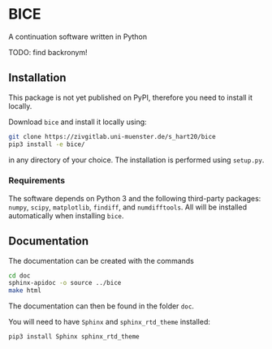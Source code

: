 # BICE

A continuation software written in Python

TODO: find backronym!

## Installation

This package is not yet published on PyPI, therefore you need to install it locally.

Download `bice` and install it locally using:

```bash
git clone https://zivgitlab.uni-muenster.de/s_hart20/bice
pip3 install -e bice/
```

in any directory of your choice. The installation is performed using `setup.py`.

### Requirements

The software depends on Python 3 and the following third-party packages:
`numpy`, `scipy`, `matplotlib`, `findiff`, and `numdifftools`.
All will be installed automatically when installing `bice`.

## Documentation

The documentation can be created with the commands

```bash
cd doc
sphinx-apidoc -o source ../bice
make html
```

The documentation can then be found in the folder `doc`.

You will need to have `Sphinx` and `sphinx_rtd_theme` installed:

```bash
pip3 install Sphinx sphinx_rtd_theme
```
